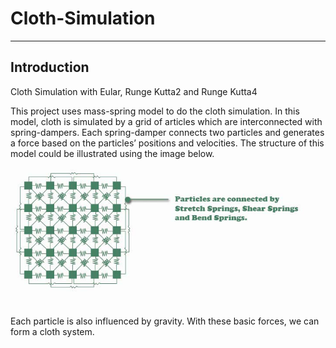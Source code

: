 # Cloth-Simulation
---
## Introduction
Cloth Simulation with Eular, Runge Kutta2 and Runge Kutta4


This project uses mass-spring model to do the cloth simulation.
In this model, cloth is simulated by a grid of articles which are interconnected with spring-dampers.
Each spring-damper connects two particles and generates a force based on the particles’ positions and velocities. The structure of this model could be illustrated using the image below.
![](cloth-configure.png)

Each particle is also influenced by gravity. With these basic forces, we can form a cloth system.
